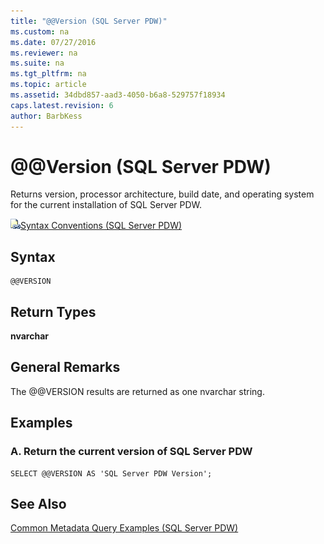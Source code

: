 ```yaml
---
title: "@@Version (SQL Server PDW)"
ms.custom: na
ms.date: 07/27/2016
ms.reviewer: na
ms.suite: na
ms.tgt_pltfrm: na
ms.topic: article
ms.assetid: 34dbd857-aad3-4050-b6a8-529757f18934
caps.latest.revision: 6
author: BarbKess
---
```

# @@Version (SQL Server PDW)
Returns version, processor architecture, build date, and operating system for the current installation of SQL Server PDW.  
  
![Topic link icon](../../mpp/sqlpdw/media/Topic_Link.gif "Topic_Link")[Syntax Conventions &#40;SQL Server PDW&#41;](../../mpp/sqlpdw/syntax-conventions-sql-server-pdw.md)  
  
## Syntax  
  
```  
@@VERSION  
```  
  
## Return Types  
**nvarchar**  
  
## General Remarks  
The @@VERSION results are returned as one nvarchar string.  
  
## Examples  
  
### A. Return the current version of SQL Server PDW  
  
```  
SELECT @@VERSION AS 'SQL Server PDW Version';  
```  
  
## See Also  
[Common Metadata Query Examples &#40;SQL Server PDW&#41;](../../mpp/sqlpdw/common-metadata-query-examples-sql-server-pdw.md)  
  
